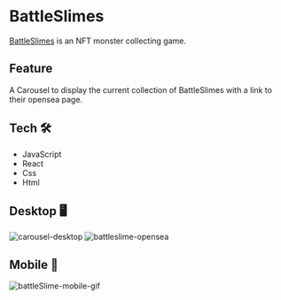 # BattleSlimes 
  [BattleSlimes](https://www.battleslimes.com/) is an NFT monster collecting game.
  
## Feature  
  A Carousel to display the current collection of BattleSlimes with a link to their opensea page.

## Tech 🛠️
- JavaScript
- React
- Css
- Html

## Desktop :desktop_computer: 

![carousel-desktop](https://user-images.githubusercontent.com/93673754/226483774-46c3fdfb-3dfb-4773-a95a-8a70446e9a8c.gif)
![battleslime-opensea](https://user-images.githubusercontent.com/93673754/226483783-57b25415-4658-44fb-b186-50613031a080.gif)



## Mobile :iphone:

![battleSlime-mobile-gif](https://user-images.githubusercontent.com/93673754/226037113-0aa91915-13fd-42ba-8438-14b5a41ae42d.gif)



